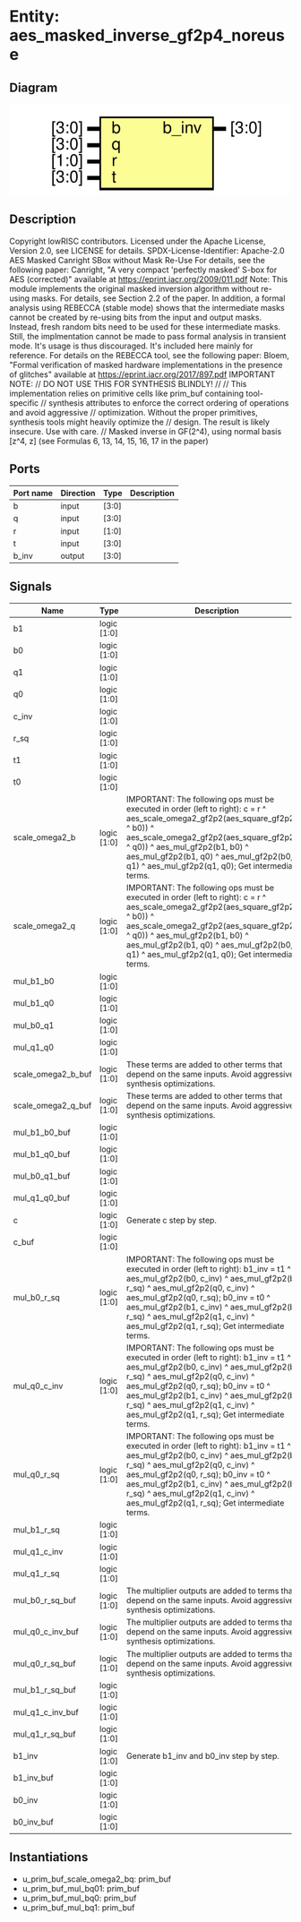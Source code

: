 # Entity: aes_masked_inverse_gf2p4_noreuse

## Diagram

![Diagram](aes_sbox_canright_masked_noreuse.svg "Diagram")
## Description

Copyright lowRISC contributors.
 Licensed under the Apache License, Version 2.0, see LICENSE for details.
 SPDX-License-Identifier: Apache-2.0
 AES Masked Canright SBox without Mask Re-Use
 For details, see the following paper:
 Canright, "A very compact 'perfectly masked' S-box for AES (corrected)"
 available at https://eprint.iacr.org/2009/011.pdf
 Note: This module implements the original masked inversion algorithm without re-using masks.
 For details, see Section 2.2 of the paper. In addition, a formal analysis using REBECCA (stable
 mode) shows that the intermediate masks cannot be created by re-using bits from the input and
 output masks. Instead, fresh random bits need to be used for these intermediate masks. Still,
 the implmentation cannot be made to pass formal analysis in transient mode. It's usage is thus
 discouraged. It's included here mainly for reference.
 For details on the REBECCA tool, see the following paper:
 Bloem, "Formal verification of masked hardware implementations in the presence of glitches"
 available at https://eprint.iacr.org/2017/897.pdf
 IMPORTANT NOTE:                                                                               //
                            DO NOT USE THIS FOR SYNTHESIS BLINDLY!                             //
                                                                                               //
 This implementation relies on primitive cells like prim_buf containing tool-specific          //
 synthesis attributes to enforce the correct ordering of operations and avoid aggressive       //
 optimization. Without the proper primitives, synthesis tools might heavily optimize the       //
 design. The result is likely insecure. Use with care.                                         //
 Masked inverse in GF(2^4), using normal basis [z^4, z]
 (see Formulas 6, 13, 14, 15, 16, 17 in the paper)
 
## Ports

| Port name | Direction | Type  | Description |
| --------- | --------- | ----- | ----------- |
| b         | input     | [3:0] |             |
| q         | input     | [3:0] |             |
| r         | input     | [1:0] |             |
| t         | input     | [3:0] |             |
| b_inv     | output    | [3:0] |             |
## Signals

| Name               | Type        | Description                                                                                                                                                                                                                                                                                                                                    |
| ------------------ | ----------- | ---------------------------------------------------------------------------------------------------------------------------------------------------------------------------------------------------------------------------------------------------------------------------------------------------------------------------------------------- |
| b1                 | logic [1:0] |                                                                                                                                                                                                                                                                                                                                                |
| b0                 | logic [1:0] |                                                                                                                                                                                                                                                                                                                                                |
| q1                 | logic [1:0] |                                                                                                                                                                                                                                                                                                                                                |
| q0                 | logic [1:0] |                                                                                                                                                                                                                                                                                                                                                |
| c_inv              | logic [1:0] |                                                                                                                                                                                                                                                                                                                                                |
| r_sq               | logic [1:0] |                                                                                                                                                                                                                                                                                                                                                |
| t1                 | logic [1:0] |                                                                                                                                                                                                                                                                                                                                                |
| t0                 | logic [1:0] |                                                                                                                                                                                                                                                                                                                                                |
| scale_omega2_b     | logic [1:0] | IMPORTANT: The following ops must be executed in order (left to right): c = r ^ aes_scale_omega2_gf2p2(aes_square_gf2p2(b1 ^ b0)) ^ aes_scale_omega2_gf2p2(aes_square_gf2p2(q1 ^ q0)) ^ aes_mul_gf2p2(b1, b0) ^ aes_mul_gf2p2(b1, q0) ^ aes_mul_gf2p2(b0, q1) ^ aes_mul_gf2p2(q1, q0); Get intermediate terms.                                 |
| scale_omega2_q     | logic [1:0] | IMPORTANT: The following ops must be executed in order (left to right): c = r ^ aes_scale_omega2_gf2p2(aes_square_gf2p2(b1 ^ b0)) ^ aes_scale_omega2_gf2p2(aes_square_gf2p2(q1 ^ q0)) ^ aes_mul_gf2p2(b1, b0) ^ aes_mul_gf2p2(b1, q0) ^ aes_mul_gf2p2(b0, q1) ^ aes_mul_gf2p2(q1, q0); Get intermediate terms.                                 |
| mul_b1_b0          | logic [1:0] |                                                                                                                                                                                                                                                                                                                                                |
| mul_b1_q0          | logic [1:0] |                                                                                                                                                                                                                                                                                                                                                |
| mul_b0_q1          | logic [1:0] |                                                                                                                                                                                                                                                                                                                                                |
| mul_q1_q0          | logic [1:0] |                                                                                                                                                                                                                                                                                                                                                |
| scale_omega2_b_buf | logic [1:0] | These terms are added to other terms that depend on the same inputs. Avoid aggressive synthesis optimizations.                                                                                                                                                                                                                                 |
| scale_omega2_q_buf | logic [1:0] | These terms are added to other terms that depend on the same inputs. Avoid aggressive synthesis optimizations.                                                                                                                                                                                                                                 |
| mul_b1_b0_buf      | logic [1:0] |                                                                                                                                                                                                                                                                                                                                                |
| mul_b1_q0_buf      | logic [1:0] |                                                                                                                                                                                                                                                                                                                                                |
| mul_b0_q1_buf      | logic [1:0] |                                                                                                                                                                                                                                                                                                                                                |
| mul_q1_q0_buf      | logic [1:0] |                                                                                                                                                                                                                                                                                                                                                |
| c                  | logic [1:0] | Generate c step by step.                                                                                                                                                                                                                                                                                                                       |
| c_buf              | logic [1:0] |                                                                                                                                                                                                                                                                                                                                                |
| mul_b0_r_sq        | logic [1:0] | IMPORTANT: The following ops must be executed in order (left to right): b1_inv = t1 ^ aes_mul_gf2p2(b0, c_inv) ^ aes_mul_gf2p2(b0, r_sq) ^ aes_mul_gf2p2(q0, c_inv) ^ aes_mul_gf2p2(q0, r_sq); b0_inv = t0 ^ aes_mul_gf2p2(b1, c_inv) ^ aes_mul_gf2p2(b1, r_sq) ^ aes_mul_gf2p2(q1, c_inv) ^ aes_mul_gf2p2(q1, r_sq); Get intermediate terms.  |
| mul_q0_c_inv       | logic [1:0] | IMPORTANT: The following ops must be executed in order (left to right): b1_inv = t1 ^ aes_mul_gf2p2(b0, c_inv) ^ aes_mul_gf2p2(b0, r_sq) ^ aes_mul_gf2p2(q0, c_inv) ^ aes_mul_gf2p2(q0, r_sq); b0_inv = t0 ^ aes_mul_gf2p2(b1, c_inv) ^ aes_mul_gf2p2(b1, r_sq) ^ aes_mul_gf2p2(q1, c_inv) ^ aes_mul_gf2p2(q1, r_sq); Get intermediate terms.  |
| mul_q0_r_sq        | logic [1:0] | IMPORTANT: The following ops must be executed in order (left to right): b1_inv = t1 ^ aes_mul_gf2p2(b0, c_inv) ^ aes_mul_gf2p2(b0, r_sq) ^ aes_mul_gf2p2(q0, c_inv) ^ aes_mul_gf2p2(q0, r_sq); b0_inv = t0 ^ aes_mul_gf2p2(b1, c_inv) ^ aes_mul_gf2p2(b1, r_sq) ^ aes_mul_gf2p2(q1, c_inv) ^ aes_mul_gf2p2(q1, r_sq); Get intermediate terms.  |
| mul_b1_r_sq        | logic [1:0] |                                                                                                                                                                                                                                                                                                                                                |
| mul_q1_c_inv       | logic [1:0] |                                                                                                                                                                                                                                                                                                                                                |
| mul_q1_r_sq        | logic [1:0] |                                                                                                                                                                                                                                                                                                                                                |
| mul_b0_r_sq_buf    | logic [1:0] | The multiplier outputs are added to terms that depend on the same inputs. Avoid aggressive synthesis optimizations.                                                                                                                                                                                                                            |
| mul_q0_c_inv_buf   | logic [1:0] | The multiplier outputs are added to terms that depend on the same inputs. Avoid aggressive synthesis optimizations.                                                                                                                                                                                                                            |
| mul_q0_r_sq_buf    | logic [1:0] | The multiplier outputs are added to terms that depend on the same inputs. Avoid aggressive synthesis optimizations.                                                                                                                                                                                                                            |
| mul_b1_r_sq_buf    | logic [1:0] |                                                                                                                                                                                                                                                                                                                                                |
| mul_q1_c_inv_buf   | logic [1:0] |                                                                                                                                                                                                                                                                                                                                                |
| mul_q1_r_sq_buf    | logic [1:0] |                                                                                                                                                                                                                                                                                                                                                |
| b1_inv             | logic [1:0] | Generate b1_inv and b0_inv step by step.                                                                                                                                                                                                                                                                                                       |
| b1_inv_buf         | logic [1:0] |                                                                                                                                                                                                                                                                                                                                                |
| b0_inv             | logic [1:0] |                                                                                                                                                                                                                                                                                                                                                |
| b0_inv_buf         | logic [1:0] |                                                                                                                                                                                                                                                                                                                                                |
## Instantiations

- u_prim_buf_scale_omega2_bq: prim_buf
- u_prim_buf_mul_bq01: prim_buf
- u_prim_buf_mul_bq0: prim_buf
- u_prim_buf_mul_bq1: prim_buf
